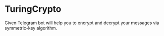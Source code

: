 # TuringCrypto
  Given Telegram bot will help you to encrypt and decrypt your messages via symmetric-key algorithm.
